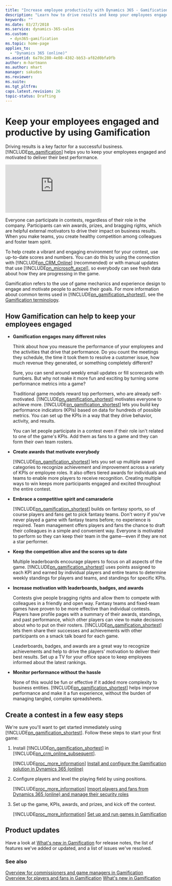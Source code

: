 ```yaml
---
title: "Increase employee productivity with Dynamics 365 - Gamification | Microsoft Docs"
description: "Learn how to drive results and keep your employees engaged while having fun."
keywords: ""
ms.date: 03/27/2018
ms.service: dynamics-365-sales
ms.custom:
  - dyn365-gamification
ms.topic: home-page
applies_to:
  - "Dynamics 365 (online)"
ms.assetid: 6a70c280-4e08-4382-bb53-af82d0bfa9fb
author: m-hartmann
ms.author: mhart
manager: sakudes
ms.reviewer: 
ms.suite: 
ms.tgt_pltfrm: 
caps.latest.revision: 26
topic-status: Drafting
---
```


# Keep your employees engaged and productive by using Gamification

Driving results is a key factor for a successful business. [!INCLUDE[pn_gamification](../includes/pn-gamification.md)] helps you to keep your employees engaged and motivated to deliver their best performance.

<div class="embeddedvideo"><iframe src="https://www.microsoft.com/en-us/videoplayer/embed/2ab672e9-e374-4c76-b662-003fa68dfa59" frameborder="0" allowfullscreen=""></iframe></div>

Everyone can participate in contests, regardless of their role in the company. Participants can win awards, prizes, and bragging rights, which are helpful external motivators to drive their impact on business results. When you make teams, you create healthy competition among colleagues and foster team spirit.  

To help create a vibrant and engaging environment for your contest, use up-to-date scores and numbers. You can do this by using the connection with [!INCLUDE[pn_CRM_Online](../includes/pn-crm-online.md)] (recommended) or with manual updates that use [!INCLUDE[pn_microsoft_excel](../includes/pn-microsoft-excel.md)], so everybody can see fresh data about how they are progressing in the game.  

Gamification refers to the use of game mechanics and experience design to engage and motivate people to achieve their goals. For more information about common terms used in [!INCLUDE[pn_gamification_shortest](../includes/pn-gamification-shortest.md)], see the [Gamification terminology](glossary.md).  
 
## How Gamification can help to keep your employees engaged

- **Gamification engages many different roles**  
  
     Think about how you measure the performance of your employees and the activities that drive that performance. Do you count the meetings they schedule, the time it took them to resolve a customer issue, how much revenue they generated, or something completely different?  
  
     Sure, you can send around weekly email updates or fill scorecards with numbers. But why not make it more fun and exciting by turning some performance metrics into a game?  
  
     Traditional game models reward top performers, who are already self-motivated. [!INCLUDE[pn_gamification_shortest](../includes/pn-gamification-shortest.md)] motivates everyone to achieve more. [!INCLUDE[pn_gamification_shortest](../includes/pn-gamification-shortest.md)] lets you build key performance indicators (KPIs) based on data for hundreds of possible metrics. You can set up the KPIs in a way that they drive behavior, activity, and results.  
  
     You can let people participate in a contest even if their role isn't related to one of the game's KPIs. Add them as fans to a game and they can form their own team rosters.  
  
- **Create awards that motivate everybody**  
  
     [!INCLUDE[pn_gamification_shortest](../includes/pn-gamification-shortest.md)] lets you set up multiple award categories to recognize achievement and improvement across a variety of KPIs or employee roles. It also offers tiered awards for individuals and teams to enable more players to receive recognition. Creating multiple ways to win keeps more participants engaged and excited throughout the entire contest.  
  
- **Embrace a competitive spirit and camaraderie**  
  
     [!INCLUDE[pn_gamification_shortest](../includes/pn-gamification-shortest.md)] builds on fantasy sports, so of course players and fans get to pick fantasy teams. Don't worry if you've never played a game with fantasy teams before; no experience is required. Team management offers players and fans the chance to draft their colleagues in a simple and convenient way. Everyone is motivated to perform so they can keep their team in the game—even if they are not a star performer.  
  
- **Keep the competition alive and the scores up to date**  
  
     Multiple leaderboards encourage players to focus on all aspects of the game. [!INCLUDE[pn_gamification_shortest](../includes/pn-gamification-shortest.md)] uses points assigned to each KPI and earned by individual players and entire teams to determine weekly standings for players and teams, and standings for specific KPIs.  
  
- **Increase motivation with leaderboards, badges, and awards**  
  
     Contests give people bragging rights and allow them to compete with colleagues in a friendly and open way. Fantasy teams and fixed-team games have proven to be more effective than individual contests. Players have profile pages with a summary of their awards, standings, and past performance, which other players can view to make decisions about who to put on their rosters. [!INCLUDE[pn_gamification_shortest](../includes/pn-gamification-shortest.md)] lets them share their successes and achievements with other participants on a smack talk board for each game.  
  
     Leaderboards, badges, and awards are a great way to recognize achievements and help to drive the players' motivation to deliver their best results. Set up a TV for your office space to keep employees informed about the latest rankings.  
  
- **Monitor performance without the hassle**  
  
     None of this would be fun or effective if it added more complexity to business entities. [!INCLUDE[pn_gamification_shortest](../includes/pn-gamification-shortest.md)] helps improve performance and make it a fun experience, without the burden of managing tangled, complex spreadsheets.  
  

## Create a contest in a few easy steps  

 We're sure you'll want to get started immediately using [!INCLUDE[pn_gamification_shortest](../includes/pn-gamification-shortest.md)]. Follow these steps to start your first game:  
  
1.  Install [!INCLUDE[pn_gamification_shortest](../includes/pn-gamification-shortest.md)] in [!INCLUDE[pn_crm_online_subsequent](../includes/pn-crm-online-shortest.md)].  
  
     [!INCLUDE[proc_more_information](../includes/proc-more-information-md.md)] [Install and configure the Gamification solution in Dynamics 365 (online)](manage-gamification-in-dynamics-365-online.md)  
  
2.  Configure players and level the playing field by using positions.  
  
    [!INCLUDE[proc_more_information](../includes/proc-more-information-md.md)] [Import players and fans from Dynamics 365 (online) and manage their security roles](manage-players-fans.md)  
  
3.  Set up the game, KPIs, awards, and prizes, and kick off the contest.  
  
    [!INCLUDE[proc_more_information](../includes/proc-more-information-md.md)] [Set up and run games in Gamification](run-games.md)  

## Product updates
Have a look at [What's new in Gamification](release-notes.md) for release notes, the list of features we've added or updated, and a list of issues we've resolved.

### See also  

 [Overview for commissioners and game managers in Gamification](for-commissioners-game-managers.md)   
 [Overview for players and fans in Gamification](for-players-fans.md)
 [What's new in Gamification](release-notes.md)
